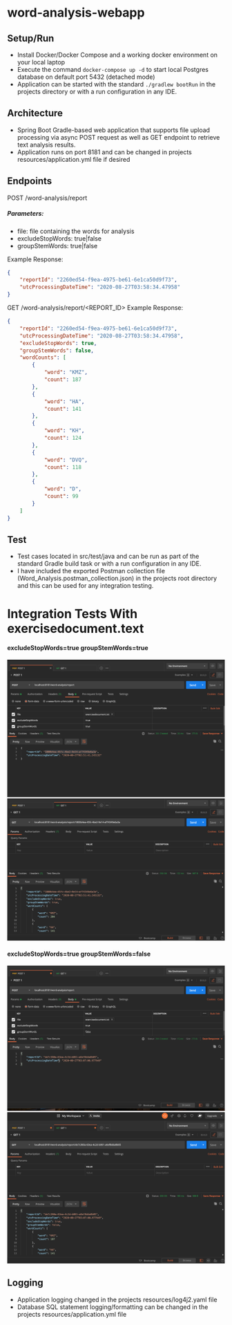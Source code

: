 # word-analysis-webapp

## Setup/Run

* Install Docker/Docker Compose and a working docker environment on your local laptop
* Execute the command ```docker-compose up -d``` to start local Postgres database on default port 5432 (detached mode)
* Application can be started with the standard ```./gradlew bootRun``` in the projects directory or with a run configuration in any IDE.

## Architecture
* Spring Boot Gradle-based web application that supports file upload processing via async POST request as well as GET endpoint to retrieve text analysis results.
* Application runs on port 8181 and can be changed in projects resources/application.yml file if desired

## Endpoints
POST /word-analysis/report

##### Parameters:
* file: file containing the words for analysis
* excludeStopWords: true|false
* groupStemWords: true|false

Example Response:
```json
{
    "reportId": "2260ed54-f9ea-4975-be61-6e1ca50d9f73",
    "utcProcessingDateTime": "2020-08-27T03:58:34.47958"
}
```

GET /word-analysis/report/<REPORT_ID>
Example Response:
```json
{
    "reportId": "2260ed54-f9ea-4975-be61-6e1ca50d9f73",
    "utcProcessingDateTime": "2020-08-27T03:58:34.47958",
    "excludeStopWords": true,
    "groupStemWords": false,
    "wordCounts": [
        {
            "word": "KMZ",
            "count": 187
        },
        {
            "word": "HA",
            "count": 141
        },
        {
            "word": "KH",
            "count": 124
        },
        {
            "word": "DVQ",
            "count": 118
        },
        {
            "word": "D",
            "count": 99
        }
    ]
}
```

## Test
* Test cases located in src/test/java and can be run as part of the standard Gradle build task or with a run configuration in any IDE.
* I have included the exported Postman collection file (Word_Analysis.postman_collection.json) in the projects root directory and this can be used for any integration testing.

# Integration Tests With exercisedocument.text
#### excludeStopWords=true groupStemWords=true
![POST1](/images/POST1.png) 
![GET1](/images/GET1.png)

#### excludeStopWords=true groupStemWords=false
![POST2](/images/POST2.png)
![GET2](/images/GET2.png)

## Logging
* Application logging changed in the projects resources/log4j2.yaml file
* Database SQL statement logging/formatting can be changed in the projects resources/application.yml file

